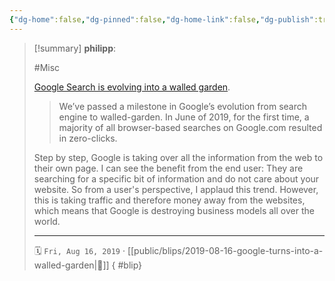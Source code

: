 ```yaml
---
{"dg-home":false,"dg-pinned":false,"dg-home-link":false,"dg-publish":true,"type":"blip","created-date":"2019-08-16T00:00:00","disabled rules":["yaml-title","yaml-title-alias","file-name-heading"],"title":"philipp @ 2019-08-16","dg-permalink":"2019/08/16/google-turns-into-a-walled-garden/","updated-date":"2025-04-30T22:27:34","dg-path":"blips/2019-08-16-google-turns-into-a-walled-garden.md","permalink":"/2019/08/16/google-turns-into-a-walled-garden/","dgPassFrontmatter":true,"created":"2019-08-16T00:00:00","updated":"2025-04-30T22:27:34"}
---
```


> [!summary] **philipp**:
>
> #Misc
>
> [Google Search is evolving into a walled garden](https://sparktoro.com/blog/less-than-half-of-google-searches-now-result-in-a-click/).
>
> > We’ve passed a milestone in Google’s evolution from search engine to walled-garden. In June of 2019, for the first time, a majority of all browser-based searches on Google.com resulted in zero-clicks.
>
> Step by step, Google is taking over all the information from the web to their own page. I can see the benefit from the end user: They are searching for a specific bit of information and do not care about your website. So from a user's perspective, I applaud this trend. However, this is taking traffic and therefore money away from the websites, which means that Google is destroying business models all over the world.
> - - -
>
> 🗓️ `Fri, Aug 16, 2019` · [[public/blips/2019-08-16-google-turns-into-a-walled-garden\|🔗]]
{ #blip}

